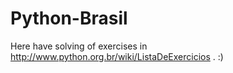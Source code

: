 Python-Brasil
=============

Here have solving of exercises in
http://www.python.org.br/wiki/ListaDeExercicios . :)
